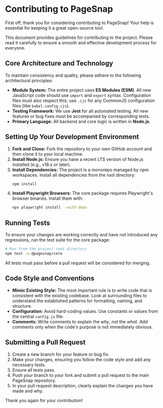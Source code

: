 # Contributing to PageSnap

First off, thank you for considering contributing to PageSnap! Your help is essential for keeping it a great open-source tool.

This document provides guidelines for contributing to the project. Please read it carefully to ensure a smooth and effective development process for everyone.

## Core Architecture and Technology

To maintain consistency and quality, please adhere to the following architectural principles:

*   **Module System:** The entire project uses **ES Modules (ESM)**. All new JavaScript code should use `import` and `export` syntax. Configuration files must also respect this; use `.cjs` for any CommonJS configuration files (like `babel.config.cjs`).
*   **Testing Framework:** We use **Jest** for all automated testing. All new features or bug fixes must be accompanied by corresponding tests.
*   **Primary Language:** All backend and core logic is written in **Node.js**.

## Setting Up Your Development Environment

1.  **Fork and Clone:** Fork the repository to your own GitHub account and then clone it to your local machine.
2.  **Install Node.js:** Ensure you have a recent LTS version of Node.js installed (e.g., v18.x or later).
3.  **Install Dependencies:** The project is a monorepo managed by npm workspaces. Install all dependencies from the root directory:
    ```bash
    npm install
    ```
4.  **Install Playwright Browsers:** The core package requires Playwright's browser binaries. Install them with:
    ```bash
    npx playwright install --with-deps
    ```

## Running Tests

To ensure your changes are working correctly and have not introduced any regressions, run the test suite for the core package:

```bash
# Run from the project root directory
npm test -w @pagesnap/core
```

All tests must pass before a pull request will be considered for merging.

## Code Style and Conventions

*   **Mimic Existing Style:** The most important rule is to write code that is consistent with the existing codebase. Look at surrounding files to understand the established patterns for formatting, naming, and structure.
*   **Configuration:** Avoid hard-coding values. Use constants or values from the central `config.js` file.
*   **Comments:** Write comments to explain the *why*, not the *what*. Add comments only when the code's purpose is not immediately obvious.

## Submitting a Pull Request

1.  Create a new branch for your feature or bug fix.
2.  Make your changes, ensuring you follow the code style and add any necessary tests.
3.  Ensure all tests pass.
4.  Push your branch to your fork and submit a pull request to the main PageSnap repository.
5.  In your pull request description, clearly explain the changes you have made and why.

Thank you again for your contribution!
